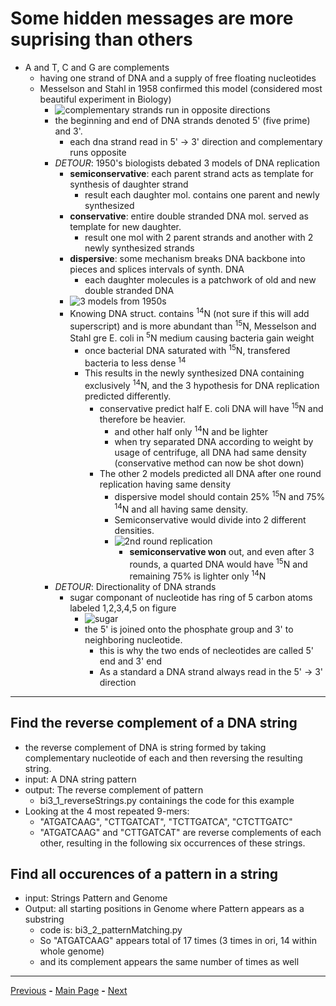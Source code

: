 # Some hidden messages are more suprising than others
- A and T, C and G are complements
    - having one strand of DNA and a supply of free floating nucleotides 
    - Messelson and Stahl in 1958 confirmed this model (considered most beautiful experiment in Biology)
        - ![complementary strands run in opposite directions](http://bioinformaticsalgorithms.com/images/Replication/reverse_complement.png "complementary strands run in opposite directions, from stepik.org")
        - the beginning and end of DNA strands denoted 5' (five prime) and 3'.
            - each dna strand read in 5' -> 3' direction and complementary runs opposite
        - *DETOUR*: 1950's biologists debated 3 models of DNA replication
            - **semiconservative**: each parent strand acts as template for synthesis of daughter strand
                - result each daughter mol. contains one parent and newly synthesized
            - **conservative**: entire double stranded DNA mol. served as template for new daughter.
                - result one mol with 2 parent strands and another with 2 newly synthesized strands
            - **dispersive**: some mechanism breaks DNA backbone into pieces and splices intervals of synth. DNA
                - each daughter molecules is a patchwork of old and new double stranded DNA
            - ![3 models from 1950s](https://stepik.org/media/attachments/lessons/13/replication_models_one_round_1.png "3 models 1950's from stepik.org")
            - Knowing DNA struct. contains <sup>14</sup>N (not sure if this will add superscript) and is more abundant than <sup>15</sup>N, Messelson and Stahl gre E. coli in <sup>5</sup>N medium causing bacteria gain weight
                - once bacterial DNA saturated with <sup>15</sup>N, transfered bacteria to less dense <sup>14</sup>
                - This results in the newly synthesized DNA containing exclusively <sup>14</sup>N, and the 3 hypothesis for DNA replication predicted differently. 
                    - conservative predict half E. coli DNA will have <sup>15</sup>N and therefore be heavier.
                        - and other half only <sup>14</sup>N and be lighter
                        - when try separated DNA according to weight by usage of centrifuge, all DNA had same density (conservative method can now be shot down)
                    - The other 2 models predicted all DNA after one round replication having same density
                        - dispersive model should contain 25% <sup>15</sup>N and 75% <sup>14</sup>N and all having same density.
                        - Semiconservative would divide into 2 different densities.
                        - ![2nd round replication](https://stepik.org/media/attachments/lessons/13/replication_models_2.png "2nd round replication, from stepik.org")
                            - **semiconservative won** out, and even after 3 rounds, a quarted DNA would have <sup>15</sup>N and remaining 75% is lighter only <sup>14</sup>N
        - *DETOUR*: Directionality of DNA strands
            - sugar componant of nucleotide has ring of 5 carbon atoms labeled 1,2,3,4,5 on figure
                - ![sugar](https://stepik.org/media/attachments/lessons/14/nucleotide_4.png "sugar molecule from stepik.org")
                - the 5' is joined onto the phosphate group and 3' to neighboring nucleotide. 
                    - this is why the two ends of necleotides are called 5' end and 3' end
                    - As a standard a DNA strand always read in the 5' -> 3' direction
___

## Find the reverse complement of a DNA string
- the reverse complement of DNA is string formed by taking complementary nucleotide of each and then reversing the resulting string.
- input: A DNA string pattern
- output: The reverse complement of pattern
    - bi3_1_reverseStrings.py containings the code for this example
- Looking at the 4 most repeated 9-mers:
    - "ATGATCAAG",   "CTTGATCAT",   "TCTTGATCA",   "CTCTTGATC"
    - "ATGATCAAG" and "CTTGATCAT" are reverse complements of each other, resulting in the following six occurrences of these strings.

## Find all occurences of a pattern in a string
- input: Strings Pattern and Genome
- Output: all starting positions in Genome where Pattern appears as a substring
    - code is: bi3_2_patternMatching.py
    - So "ATGATCAAG" appears total of 17 times (3 times in ori, 14 within whole genome)
    - and its complement appears the same number of times as well

___
[Previous](https://github.com/birisora/Science/blob/master/bioinformatics/Week1/bi2_hiddenMessagesInRep_notes.md) <strong>-</strong> [Main Page](https://github.com/birisora/Science/tree/master/bioinformatics) <strong>-</strong> [Next](https://github.com/birisora/Science/blob/master/bioinformatics/Week1/bi4_moreHiddenMessages_notes.md)